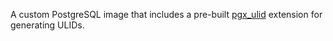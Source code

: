 A custom PostgreSQL image that includes a pre-built [pgx_ulid](https://github.com/pksunkara/pgx_ulid) extension for generating ULIDs.